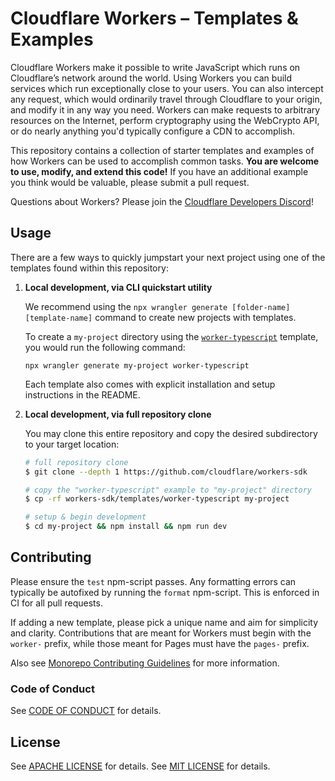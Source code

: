 # Cloudflare Workers – Templates & Examples

Cloudflare Workers make it possible to write JavaScript which runs on Cloudflare’s network around the world. Using Workers you can build services which run exceptionally close to your users. You can also intercept any request, which would ordinarily travel through Cloudflare to your origin, and modify it in any way you need. Workers can make requests to arbitrary resources on the Internet, perform cryptography using the WebCrypto API, or do nearly anything you'd typically configure a CDN to accomplish.

This repository contains a collection of starter templates and examples of how Workers can be used to accomplish common tasks. **You are welcome to use, modify, and extend this code!** If you have an additional example you think would be valuable, please submit a pull request.

Questions about Workers? Please join the [Cloudflare Developers Discord](https://workers.community/)!

## Usage

There are a few ways to quickly jumpstart your next project using one of the templates found within this repository:

1. **Local development, via CLI quickstart utility**

   We recommend using the `npx wrangler generate [folder-name] [template-name]` command to create new projects with templates.

   To create a `my-project` directory using the [`worker-typescript`](/worker-typescript) template, you would run the following command:

   `npx wrangler generate my-project worker-typescript`

   Each template also comes with explicit installation and setup instructions in the README.

1. **Local development, via full repository clone**

   You may clone this entire repository and copy the desired subdirectory to your target location:

   ```sh
   # full repository clone
   $ git clone --depth 1 https://github.com/cloudflare/workers-sdk

   # copy the "worker-typescript" example to "my-project" directory
   $ cp -rf workers-sdk/templates/worker-typescript my-project

   # setup & begin development
   $ cd my-project && npm install && npm run dev
   ```

## Contributing

Please ensure the `test` npm-script passes. Any formatting errors can typically be autofixed by running the `format` npm-script. This is enforced in CI for all pull requests.

If adding a new template, please pick a unique name and aim for simplicity and clarity. Contributions that are meant for Workers must begin with the `worker-` prefix, while those meant for Pages must have the `pages-` prefix.

Also see [Monorepo Contributing Guidelines](../CONTRIBUTING.md) for more information.

### Code of Conduct

See [CODE OF CONDUCT](../CODE_OF_CONDUCT.md) for details.

## License

See [APACHE LICENSE](../LICENSE-APACHE) for details.
See [MIT LICENSE](../LICENSE-MIT) for details.
